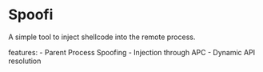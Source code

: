 # Spoofi
A simple tool to inject shellcode into the remote process.

features: 
              - Parent Process Spoofing
              - Injection through APC 
              - Dynamic API resolution
